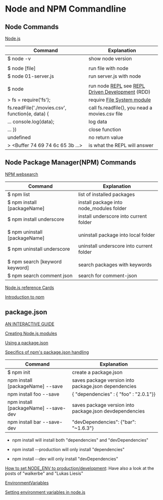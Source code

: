 # Node and NPM Commandline 

## Node Commands
[Node.js](https://nodejs.org/en/)

Command                     |   Explanation
-------------------------   |   ----------------
$ node -v                   |   show node version
|   |   |
$ node [file]               |   run file with node
$ node 01-server.js         |   run server.js with node
|||
$ node                      |   run node [REPL](https://nodejs.org/dist/latest-v4.x/docs/api/repl.html) see [REPL Driven Development](http://thinkingonthinking.com/scripting-a-csv-converter/) (RDD)
> fs = require('fs');       |   require [File System module](https://nodejs.org/dist/latest-v4.x/docs/api/fs.html)
fs.readFile('./movies.csv', function(e, data) { |   call fs.readfile(), you nead a movies.csv file
... console.log(data);      |   log data
... })                      |   close function
undefined                   | no return value
> \<Buffer 74 69 74 6c 65 3b ...>   |  is what the REPL will answer


## Node Package Manager(NPM) Commands
[NPM websearch](https://www.npmjs.com/)

Command                     |   Explanation
----------------------------|   ----------------
$ npm list                  |   list of installed packages
$ npm install [packageName] |   install package into node_modules folder
$ npm install underscore    |   install underscore into current folder
|   |   |
$ npm uninstall [packageName] |   uninstall package into local folder
$ npm uninstall underscore    |   uninstall underscore into current folder
|   |   |
$ npm search [keyword keyword] | search packages with keywords
$ npm search comment json     |   search for comment-json



[Node.js reference Cards](https://dzone.com/refcardz/nodejs) 


[Introduction to npm](http://modernweb.com/2014/03/31/introduction-to-npm/?ref=dzone)

## package.json

[AN INTERACTIVE GUIDE](http://browsenpm.org/package.json)

[Creating Node.js modules](https://docs.npmjs.com/getting-started/creating-node-modules)

[Using a package.json](https://docs.npmjs.com/getting-started/using-a-package.json)

[Specifics of npm's package.json handling](https://docs.npmjs.com/files/package.json)

Command                     |   Explanation
----------------------------|   ----------------
$ npm init                  | create a package.json
npm install [packageName] --save  | saves package version into package.json dependencies
npm install foo --save  | { "dependencies" : { "foo" : "2.0.1"}}
npm install [packageName] --save-dev  | saves package version into package.json devdependencies
npm install bar --save-dev  | "devDependencies": {"bar": "~1.6.3"}


* npm install   will install both "dependencies" and "devDependencies"

* npm install --production  will only install "dependencies"

* npm install --dev   will only install "devDependencies"


[How to set NODE_ENV to production/development](http://stackoverflow.com/questions/9198310/how-to-set-node-env-to-production-development-in-os-x): Have also a look at the posts of "walkerbe" and "Lukas Liesis"

[EnvironmentVariables](https://help.ubuntu.com/community/EnvironmentVariables)

[Setting environment variables in node.js](http://stackoverflow.com/questions/22312671/node-js-setting-environment-variables/28821696#28821696)

